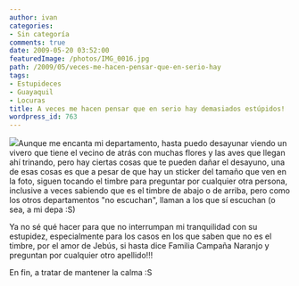 ```yaml
---
author: ivan
categories:
- Sin categoría
comments: true
date: 2009-05-20 03:52:00
featuredImage: /photos/IMG_0016.jpg
path: /2009/05/veces-me-hacen-pensar-que-en-serio-hay
tags:
- Estupideces
- Guayaquil
- Locuras
title: A veces me hacen pensar que en serio hay demasiados estúpidos!
wordpress_id: 763
---
```


[![](/photos/IMG_0016.jpg)](https://2.bp.blogspot.com/_T2UWuNJg3dQ/ShM5TWej_5I/AAAAAAAABgk/AcaYkfZT9dU/s1600-h/IMG_0016.JPG)Aunque me encanta mi departamento, hasta puedo desayunar viendo un vivero que tiene el vecino de atrás con muchas flores y las aves que llegan ahí trinando, pero hay ciertas cosas que te pueden dañar el desayuno, una de esas cosas es que a pesar de que hay un sticker del tamaño que ven en la foto, siguen tocando el timbre para preguntar por cualquier otra persona, inclusive a veces sabiendo que es el timbre de abajo o de arriba, pero como los otros departamentos "no escuchan", llaman a los que sí escuchan (o sea, a mi depa :S)

Ya no sé qué hacer para que no interrumpan mi tranquilidad con su estupidez, especialmente para los casos en los que saben que no es el timbre, por el amor de Jebús, si hasta dice Familia Campaña Naranjo y preguntan por cualquier otro apellido!!!

En fin, a tratar de mantener la calma :S